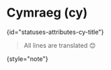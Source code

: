 # Cymraeg (cy)
{id="statuses-attributes-cy-title"}



> All lines are translated 😊
>
{style="note"}

